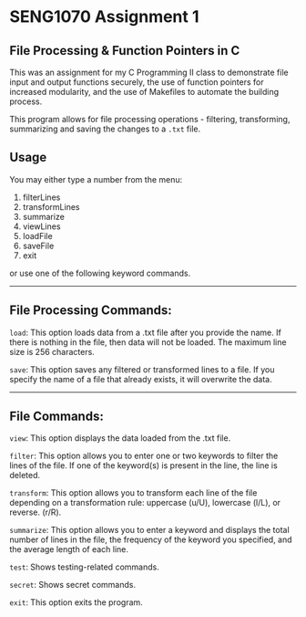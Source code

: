 # SENG1070 Assignment 1
## File Processing & Function Pointers in C

This was an assignment for my C Programming II class to demonstrate file input and output functions securely, the use of function pointers for increased modularity, and the use of Makefiles to automate the building process.

This program allows for file processing operations - filtering, transforming, summarizing and saving the changes to a `.txt` file.

## Usage

You may either type a number from the menu:

1. filterLines
2. transformLines
3. summarize
4. viewLines
5. loadFile
6. saveFile
7. exit

or use one of the following keyword commands.

------------------------------------------------------
File Processing Commands:
------------------------------------------------------
`load`:           This option loads data from a .txt file after you provide the name.
                If there is nothing in the file, then data will not be loaded. The maximum line size is 256 characters.

`save`:           This option saves any filtered or transformed lines to a file.
                If you specify the name of a file that already exists, it will overwrite the data.

------------------------------------------------------
File Commands:
------------------------------------------------------
`view`:           This option displays the data loaded from the .txt file.

`filter`:         This option allows you to enter one or two keywords to filter the lines of the file.
                If one of the keyword(s) is present in the line, the line is deleted.

`transform`:      This option allows you to transform each line of the file depending on a transformation rule:
                uppercase (u/U), lowercase (l/L), or reverse. (r/R).

`summarize`:      This option allows you to enter a keyword and displays the total number of lines in the file,
                the frequency of the keyword you specified, and the average length of each line.


`test`:           Shows testing-related commands.

`secret`:         Shows secret commands.

`exit`:           This option exits the program.

